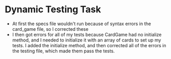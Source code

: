 # Dynamic Testing Task
- At first the specs file wouldn't run because of syntax errors in the card_game file, so I corrected these
- I then got errors for all of my tests because CardGame had no initialize method, and I needed to initialize it with an array of cards to set up my tests. I added the initialize method, and then corrected all of the errors in the testing file, which made them pass the tests.